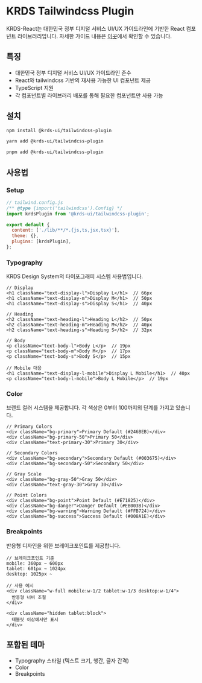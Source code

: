 # KRDS Tailwindcss Plugin

KRDS-React는 대한민국 정부 디지털 서비스 UI/UX 가이드라인에 기반한 React 컴포넌트 라이브러리입니다. 자세한 가이드 내용은 [이곳](https://uiux.egovframe.go.kr/guide/index.html)에서 확인할 수 있습니다.

## 특징

- 대한민국 정부 디지털 서비스 UI/UX 가이드라인 준수
- React와 tailwindcss 기반의 재사용 가능한 UI 컴포넌트 제공
- TypeScript 지원
- 각 컴포넌트별 라이브러리 배포를 통해 필요한 컴포넌트만 사용 가능

## 설치

```bash
npm install @krds-ui/tailwindcss-plugin
```

```bash
yarn add @krds-ui/tailwindcss-plugin
```

```bash
pnpm add @krds-ui/tailwindcss-plugin
```

## 사용법

### Setup

```js
// tailwind.config.js
/** @type {import('tailwindcss').Config} */
import krdsPlugin from '@krds-ui/tailwindcss-plugin';

export default {
  content: ['./lib/**/*.{js,ts,jsx,tsx}'],
  theme: {},
  plugins: [krdsPlugin],
};
```

### Typography

KRDS Design System의 타이포그래피 시스템 사용법입니다.

```tsx
// Display
<h1 className="text-display-l">Display L</h1>  // 66px
<h1 className="text-display-m">Display M</h1>  // 50px
<h1 className="text-display-s">Display S</h1>  // 40px

// Heading
<h2 className="text-heading-l">Heading L</h2>  // 50px
<h2 className="text-heading-m">Heading M</h2>  // 40px
<h2 className="text-heading-s">Heading S</h2>  // 32px

// Body
<p className="text-body-l">Body L</p>  // 19px
<p className="text-body-m">Body M</p>  // 17px
<p className="text-body-s">Body S</p>  // 15px

// Mobile 대응
<h1 className="text-display-l-mobile">Display L Mobile</h1>  // 40px
<p className="text-body-l-mobile">Body L Mobile</p>  // 19px
```

### Color

브랜드 컬러 시스템을 제공합니다. 각 색상은 0부터 100까지의 단계를 가지고 있습니다.

```tsx
// Primary Colors
<div className="bg-primary">Primary Default (#246BEB)</div>
<div className="bg-primary-50">Primary 50</div>
<div className="text-primary-30">Primary 30</div>

// Secondary Colors
<div className="bg-secondary">Secondary Default (#003675)</div>
<div className="bg-secondary-50">Secondary 50</div>

// Gray Scale
<div className="bg-gray-50">Gray 50</div>
<div className="text-gray-30">Gray 30</div>

// Point Colors
<div className="bg-point">Point Default (#E71825)</div>
<div className="bg-danger">Danger Default (#EB003B)</div>
<div className="bg-warning">Warning Default (#FFB724)</div>
<div className="bg-success">Success Default (#008A1E)</div>
```

### Breakpoints

반응형 디자인을 위한 브레이크포인트를 제공합니다.

```tsx
// 브레이크포인트 기준
mobile: 360px ~ 600px
tablet: 601px ~ 1024px
desktop: 1025px ~

// 사용 예시
<div className="w-full mobile:w-1/2 tablet:w-1/3 desktop:w-1/4">
  반응형 너비 조절
</div>

<div className="hidden tablet:block">
  태블릿 이상에서만 표시
</div>
```

## 포함된 테마

- Typography 스타일 (텍스트 크기, 행간, 글자 간격)
- Color
- Breakpoints
